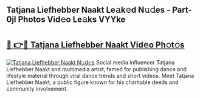 ## Tatjana Liefhebber Naakt Le𝚊k𝚎d N𝚞𝚍es - Part-0jI Photos Vid𝚎o Le𝚊ks VYYke

# <h2><a href="http://fb5j63.evod.top/?m=Tatjana+Liefhebber+Naakt">🔗 👉🔴 Tatjana Liefhebber Naakt Vid𝚎o Ph𝚘t𝚘s</a></h2>

[![Tatjana Liefhebber Naakt N𝚞d𝚎s](https://i.imgur.com/8V9OHl7.gif)](http://fb5j63.evod.top/?m=Tatjana+Liefhebber+Naakt)
Social media influencer Tatjana Liefhebber Naakt and multimedia artist, famed for publishing dance and lifestyle material through viral dance trends and short videos. Meet Tatjana Liefhebber Naakt, a public figure known for his charitable deeds and community involvement. 
